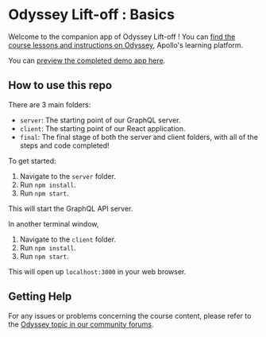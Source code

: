 # Odyssey Lift-off : Basics

Welcome to the companion app of Odyssey Lift-off ! You can [find the course lessons and instructions on Odyssey](https://odyssey.apollographql.com), Apollo's learning platform.

You can [preview the completed demo app here](https://odyssey-catstronauts.netlify.app/).

## How to use this repo

There are 3 main folders:

- `server`: The starting point of our GraphQL server.
- `client`: The starting point of our React application.
- `final`: The final stage of both the server and client folders, with all of the steps and code completed!

To get started:

1. Navigate to the `server` folder.
1. Run `npm install`.
1. Run `npm start`.

This will start the GraphQL API server.

In another terminal window,

1. Navigate to the `client` folder.
1. Run `npm install`.
1. Run `npm start`.

This will open up `localhost:3000` in your web browser.

## Getting Help

For any issues or problems concerning the course content, please refer to the [Odyssey topic in our community forums](https://community.apollographql.com/tags/c/help/6/odyssey).

